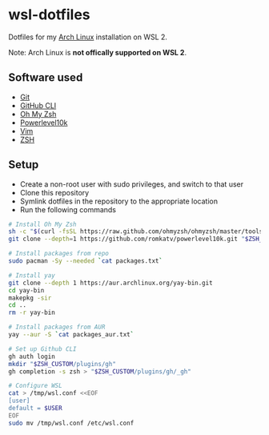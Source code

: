 # wsl-dotfiles

Dotfiles for my [Arch Linux](https://www.archlinux.org/) installation on WSL 2.

Note: Arch Linux is **not offically supported on WSL 2**.

## Software used

- [Git](https://git-scm.com)
- [GitHub CLI](https://github.com/cli/cli)
- [Oh My Zsh](https://github.com/ohmyzsh/ohmyzsh)
- [Powerlevel10k](https://github.com/romkatv/powerlevel10k)
- [Vim](https://www.vim.org)
- [ZSH](http://zsh.sourceforge.net/)

## Setup

- Create a non-root user with sudo privileges, and switch to that user
- Clone this repository
- Symlink dotfiles in the repository to the appropriate location
- Run the following commands

```bash
# Install Oh My Zsh
sh -c "$(curl -fsSL https://raw.github.com/ohmyzsh/ohmyzsh/master/tools/install.sh)"
git clone --depth=1 https://github.com/romkatv/powerlevel10k.git "$ZSH_CUSTOM/themes/powerlevel10k"

# Install packages from repo
sudo pacman -Sy --needed `cat packages.txt`

# Install yay
git clone --depth 1 https://aur.archlinux.org/yay-bin.git
cd yay-bin
makepkg -sir
cd ..
rm -r yay-bin

# Install packages from AUR
yay --aur -S `cat packages_aur.txt`

# Set up Github CLI
gh auth login
mkdir "$ZSH_CUSTOM/plugins/gh"
gh completion -s zsh > "$ZSH_CUSTOM/plugins/gh/_gh"

# Configure WSL
cat > /tmp/wsl.conf <<EOF
[user]
default = $USER
EOF
sudo mv /tmp/wsl.conf /etc/wsl.conf
```

